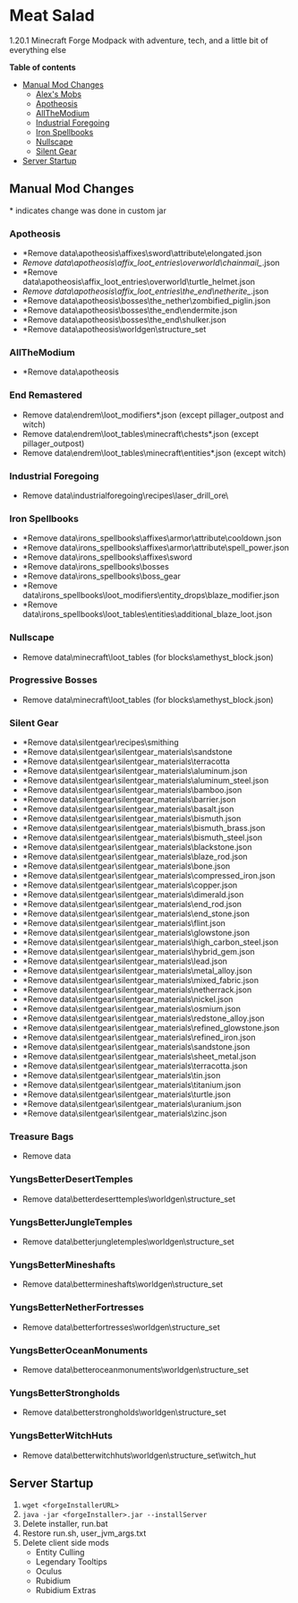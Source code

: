 # Meat Salad
1.20.1 Minecraft Forge Modpack with adventure, tech, and a little bit of everything else

**Table of contents**
- [Manual Mod Changes](#manual-mod-changes)
    - [Alex's Mobs](#alexs-mobs)
    - [Apotheosis](#apotheosis)
    - [AllTheModium](#allthemodium)
    - [Industrial Foregoing](#industrial-foregoing)
    - [Iron Spellbooks](#iron-spellbooks)
    - [Nullscape](#nullscape)
    - [Silent Gear](#silent-gear)
- [Server Startup](#server-startup)

## Manual Mod Changes
\* indicates change was done in custom jar

### Apotheosis
- *Remove data\apotheosis\affixes\sword\attribute\elongated.json
- *Remove data\apotheosis\affix_loot_entries\overworld\chainmail_*.json
- *Remove data\apotheosis\affix_loot_entries\overworld\turtle_helmet.json
- *Remove data\apotheosis\affix_loot_entries\the_end\netherite_*.json
- *Remove data\apotheosis\bosses\the_nether\zombified_piglin.json
- *Remove data\apotheosis\bosses\the_end\endermite.json
- *Remove data\apotheosis\bosses\the_end\shulker.json
- *Remove data\apotheosis\worldgen\structure_set

### AllTheModium
- *Remove data\apotheosis

### End Remastered
- Remove data\endrem\loot_modifiers\*.json (except pillager_outpost and witch)
- Remove data\endrem\loot_tables\minecraft\chests\*.json (except pillager_outpost)
- Remove data\endrem\loot_tables\minecraft\entities\*.json (except witch)

### Industrial Foregoing
- Remove data\industrialforegoing\recipes\laser_drill_ore\

### Iron Spellbooks
- *Remove data\irons_spellbooks\affixes\armor\attribute\cooldown.json
- *Remove data\irons_spellbooks\affixes\armor\attribute\spell_power.json
- *Remove data\irons_spellbooks\affixes\sword
- *Remove data\irons_spellbooks\bosses
- *Remove data\irons_spellbooks\boss_gear
- *Remove data\irons_spellbooks\loot_modifiers\entity_drops\blaze_modifier.json
- *Remove data\irons_spellbooks\loot_tables\entities\additional_blaze_loot.json

### Nullscape
- Remove data\minecraft\loot_tables (for blocks\amethyst_block.json)

### Progressive Bosses
- Remove data\minecraft\loot_tables (for blocks\amethyst_block.json)

### Silent Gear
- *Remove data\silentgear\recipes\smithing
- *Remove data\silentgear\silentgear_materials\sandstone
- *Remove data\silentgear\silentgear_materials\terracotta
- *Remove data\silentgear\silentgear_materials\aluminum.json
- *Remove data\silentgear\silentgear_materials\aluminum_steel.json
- *Remove data\silentgear\silentgear_materials\bamboo.json
- *Remove data\silentgear\silentgear_materials\barrier.json
- *Remove data\silentgear\silentgear_materials\basalt.json
- *Remove data\silentgear\silentgear_materials\bismuth.json
- *Remove data\silentgear\silentgear_materials\bismuth_brass.json
- *Remove data\silentgear\silentgear_materials\bismuth_steel.json
- *Remove data\silentgear\silentgear_materials\blackstone.json
- *Remove data\silentgear\silentgear_materials\blaze_rod.json
- *Remove data\silentgear\silentgear_materials\bone.json
- *Remove data\silentgear\silentgear_materials\compressed_iron.json
- *Remove data\silentgear\silentgear_materials\copper.json
- *Remove data\silentgear\silentgear_materials\dimerald.json
- *Remove data\silentgear\silentgear_materials\end_rod.json
- *Remove data\silentgear\silentgear_materials\end_stone.json
- *Remove data\silentgear\silentgear_materials\flint.json
- *Remove data\silentgear\silentgear_materials\glowstone.json
- *Remove data\silentgear\silentgear_materials\high_carbon_steel.json
- *Remove data\silentgear\silentgear_materials\hybrid_gem.json
- *Remove data\silentgear\silentgear_materials\lead.json
- *Remove data\silentgear\silentgear_materials\metal_alloy.json
- *Remove data\silentgear\silentgear_materials\mixed_fabric.json
- *Remove data\silentgear\silentgear_materials\netherrack.json
- *Remove data\silentgear\silentgear_materials\nickel.json
- *Remove data\silentgear\silentgear_materials\osmium.json
- *Remove data\silentgear\silentgear_materials\redstone_alloy.json
- *Remove data\silentgear\silentgear_materials\refined_glowstone.json
- *Remove data\silentgear\silentgear_materials\refined_iron.json
- *Remove data\silentgear\silentgear_materials\sandstone.json
- *Remove data\silentgear\silentgear_materials\sheet_metal.json
- *Remove data\silentgear\silentgear_materials\terracotta.json
- *Remove data\silentgear\silentgear_materials\tin.json
- *Remove data\silentgear\silentgear_materials\titanium.json
- *Remove data\silentgear\silentgear_materials\turtle.json
- *Remove data\silentgear\silentgear_materials\uranium.json
- *Remove data\silentgear\silentgear_materials\zinc.json

### Treasure Bags
- Remove data

### YungsBetterDesertTemples
- Remove data\betterdeserttemples\worldgen\structure_set

### YungsBetterJungleTemples
- Remove data\betterjungletemples\worldgen\structure_set

### YungsBetterMineshafts
- Remove data\bettermineshafts\worldgen\structure_set

### YungsBetterNetherFortresses
- Remove data\betterfortresses\worldgen\structure_set

### YungsBetterOceanMonuments
- Remove data\betteroceanmonuments\worldgen\structure_set

### YungsBetterStrongholds
- Remove data\betterstrongholds\worldgen\structure_set

### YungsBetterWitchHuts
- Remove data\betterwitchhuts\worldgen\structure_set\witch_hut

## Server Startup
1. `wget <forgeInstallerURL>`
2. `java -jar <forgeInstaller>.jar --installServer`
3. Delete installer, run.bat
4. Restore run.sh, user_jvm_args.txt
5. Delete client side mods
    - Entity Culling
    - Legendary Tooltips
    - Oculus
    - Rubidium
    - Rubidium Extras
